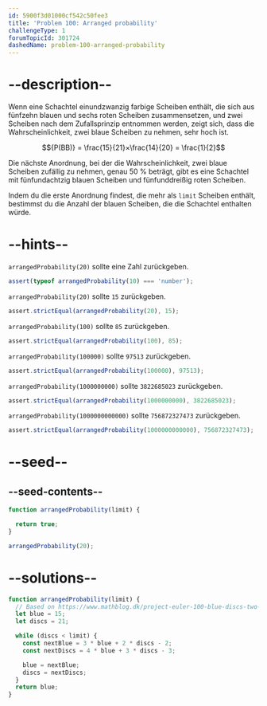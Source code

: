 ```yaml
---
id: 5900f3d01000cf542c50fee3
title: 'Problem 100: Arranged probability'
challengeType: 1
forumTopicId: 301724
dashedName: problem-100-arranged-probability
---
```


# --description--

Wenn eine Schachtel einundzwanzig farbige Scheiben enthält, die sich aus fünfzehn blauen und sechs roten Scheiben zusammensetzen, und zwei Scheiben nach dem Zufallsprinzip entnommen werden, zeigt sich, dass die Wahrscheinlichkeit, zwei blaue Scheiben zu nehmen, sehr hoch ist.

$${P(BB)} = \frac{15}{21}×\frac{14}{20} = \frac{1}{2}$$

Die nächste Anordnung, bei der die Wahrscheinlichkeit, zwei blaue Scheiben zufällig zu nehmen, genau 50 % beträgt, gibt es eine Schachtel mit fünfundachtzig blauen Scheiben und fünfunddreißig roten Scheiben.

Indem du die erste Anordnung findest, die mehr als `limit` Scheiben enthält, bestimmst du die Anzahl der blauen Scheiben, die die Schachtel enthalten würde.

# --hints--

`arrangedProbability(20)` sollte eine Zahl zurückgeben.

```js
assert(typeof arrangedProbability(10) === 'number');
```

`arrangedProbability(20)` sollte `15` zurückgeben.

```js
assert.strictEqual(arrangedProbability(20), 15);
```

`arrangedProbability(100)` sollte `85` zurückgeben.

```js
assert.strictEqual(arrangedProbability(100), 85);
```

`arrangedProbability(100000)` sollte `97513` zurückgeben.

```js
assert.strictEqual(arrangedProbability(100000), 97513);
```

`arrangedProbability(1000000000)` sollte `3822685023` zurückgeben.

```js
assert.strictEqual(arrangedProbability(1000000000), 3822685023);
```

`arrangedProbability(1000000000000)` sollte `756872327473` zurückgeben.

```js
assert.strictEqual(arrangedProbability(1000000000000), 756872327473);
```

# --seed--

## --seed-contents--

```js
function arrangedProbability(limit) {

  return true;
}

arrangedProbability(20);
```

# --solutions--

```js
function arrangedProbability(limit) {
  // Based on https://www.mathblog.dk/project-euler-100-blue-discs-two-blue/
  let blue = 15;
  let discs = 21;

  while (discs < limit) {
    const nextBlue = 3 * blue + 2 * discs - 2;
    const nextDiscs = 4 * blue + 3 * discs - 3;

    blue = nextBlue;
    discs = nextDiscs;
  }
  return blue;
}
```

